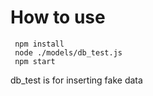 # How to use

```
 npm install
 node ./models/db_test.js
 npm start
```

db_test is for inserting fake data